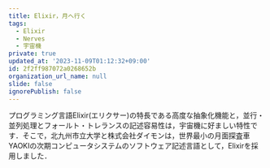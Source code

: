 ```yaml
---
title: Elixir，月へ行く
tags:
  - Elixir
  - Nerves
  - 宇宙機
private: true
updated_at: '2023-11-09T01:12:32+09:00'
id: 2f2ff987072a0268652b
organization_url_name: null
slide: false
ignorePublish: false
---
```

プログラミング言語Elixir(エリクサー)の特長である高度な抽象化機能と，並行・並列処理とフォールト・トレランスの記述容易性は，宇宙機に好ましい特性です．そこで，北九州市立大学と株式会社ダイモンは，世界最小の月面探査車YAOKIの次期コンピュータシステムのソフトウェア記述言語として，Elixirを採用しました．
